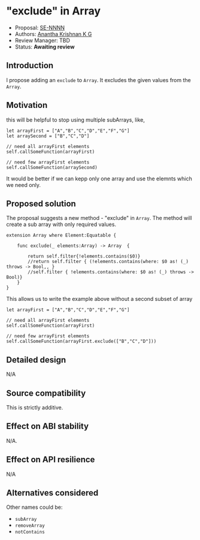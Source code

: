 # "exclude" in Array

* Proposal: [SE-NNNN](0200-raw-string-escaping.md)
* Authors: [Anantha Krishnan K G](https://github.com/AnanthaKrish)
* Review Manager: TBD
* Status: **Awaiting review**

## Introduction

I propose adding an `exclude` to `Array`. It excludes the given values from the `Array`.

## Motivation

  this will be helpful to stop using multiple subArrays, like,
  
   ```
   let arrayFirst = ["A","B","C","D","E","F","G"]
   let arraySecond = ["B","C","D"]

   // need all arrayFirst elements
   self.callSomeFunction(arrayFirst)

   // need few arrayFirst elements
   self.callSomeFunction(arraySecond)
  ``` 
  It would be better if we can kepp only one array and use the elemnts which we need only.

## Proposed solution

The proposal suggests a new method - "exclude" in `Array`. The method will create a sub array with only required values.


```
extension Array where Element:Equatable {
    
    func exclude(_ elements:Array) -> Array  {
        
        return self.filter{!elements.contains($0)}
        //return self.filter { (!elements.contains(where: $0 as! (_) throws -> Bool,, }
        //self.filter { !elements.contains(where: $0 as! (_) throws -> Bool)}
    }
}
```

This allows us to write the example above without a second subset of array

   ```
   let arrayFirst = ["A","B","C","D","E","F","G"]

   // need all arrayFirst elements
   self.callSomeFunction(arrayFirst)

   // need few arrayFirst elements
   self.callSomeFunction(arrayFirst.exclude(["B","C","D"]))
  ``` 

## Detailed design

N/A

## Source compatibility

This is strictly additive.

## Effect on ABI stability

N/A.

## Effect on API resilience

N/A

## Alternatives considered

Other names could be:

- `subArray`
- `removeArray`
- `notContains`

